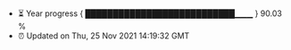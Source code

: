 - ⏳ Year progress { ███████████████████████████▁▁▁ } 90.03 %
- ⏰ Updated on Thu, 25 Nov 2021 14:19:32 GMT

